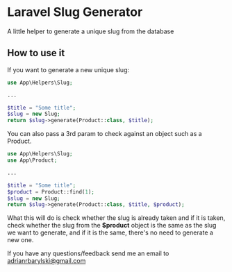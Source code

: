 # Laravel Slug Generator
A little helper to generate a unique slug from the database

## How to use it

If you want to generate a new unique slug:

```php
use App\Helpers\Slug;

...

$title = "Some title";
$slug = new Slug;
return $slug->generate(Product::class, $title);
```

You can also pass a 3rd param to check against an object such as a Product.

```php
use App\Helpers\Slug;
use App\Product;

...

$title = "Some title";
$product = Product::find(1);
$slug = new Slug;
return $slug->generate(Product::class, $title, $product);
```

What this will do is check whether the slug is already taken and if it is taken, check whether the slug from the **$product** object is the same as the slug we want to generate, and if it is the same, there's no need to generate a new one.

If you have any questions/feedback send me an email to adrianrbarylski@gmail.com
